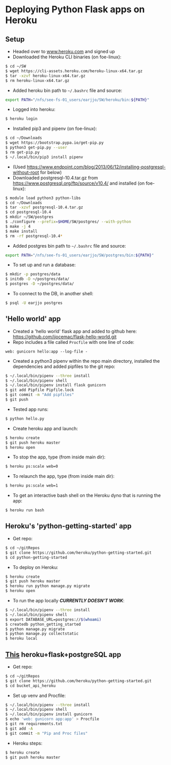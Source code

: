 # Deploying Python Flask apps on Heroku

## Setup

- Headed over to www.heroku.com and signed up
- Downloaded the Heroku CLI binaries (on foe-linux):
```sh
$ cd ~/SW
$ wget https://cli-assets.heroku.com/heroku-linux-x64.tar.gz
$ tar -xzvf heroku-linux-x64.tar.gz
$ rm heroku-linux-x64.tar.gz
```
- Added heroku bin path to `~/.bashrc` file and source:
```sh
export PATH="/nfs/see-fs-01_users/earjjo/SW/heroku/bin:${PATH}"
```
- Logged into heroku:
```sh
$ heroku login
```

- Installed pip3 and pipenv (on foe-linux):
```sh
$ cd ~/Downloads
$ wget https://bootstrap.pypa.io/get-pip.py
$ python3 get-pip.py --user
$ rm get-pip.py
$ ~/.local/bin/pip3 install pipenv
```

- (Used https://www.endpoint.com/blog/2013/06/12/installing-postgresql-without-root for below)
- Downloaded postgresql-10.4.tar.gz from https://www.postgresql.org/ftp/source/v10.4/ and installed (on foe-linux):
```sh
$ module load python3 python-libs
$ cd ~/Downloads
$ tar -xzvf postgresql-10.4.tar.gz
$ cd postgresql-10.4
$ mkdir ~/SW/postgres
$ ./configure --prefix=$HOME/SW/postgres/ --with-python
$ make -j 4
$ make install
$ rm -rf postgresql-10.4*
```
- Added postgres bin path to `~/.bashrc` file and source:
```sh
export PATH="/nfs/see-fs-01_users/earjjo/SW/postgres/bin:${PATH}"
```
- To set up and run a database:
```sh
$ mkdir -p postgres/data
$ initdb -D ~/postgres/data/
$ postgres -D ~/postgres/data/
```
- To connect to the DB, in another shell:
```sh
$ psql -U earjjo postgres
```

## 'Hello world' app
- Created a 'hello world' flask app and added to github here: https://github.com/jjocemac/flask-hello-world.git
- Repo includes a file called `Procfile` with one line of code:
```
web: gunicorn hello:app --log-file -
```
- Created a python3 pipenv within the repo main directory, installed the dependencies and added pipfiles to the git repo:
```sh
$ ~/.local/bin/pipenv --three install
$ ~/.local/bin/pipenv shell
$ ~/.local/bin/pipenv install flask gunicorn
$ git add Pipfile Pipfile.lock
$ git commit -m "Add pipfiles"
$ git push
```
- Tested app runs:
```sh
$ python hello.py
```
- Create heroku app and launch:
```sh
$ heroku create
$ git push heroku master
$ heroku open
```
- To stop the app, type (from inside main dir):
```sh
$ heroku ps:scale web=0
```
- To relaunch the app, type (from inside main dir):
```sh
$ heroku ps:scale web=1
```
- To get an interactive bash shell on the Heroku dyno that is running the app:
```sh
$ heroku run bash
```

## Heroku's 'python-getting-started' app
- Get repo:
```sh
$ cd ~/gitRepos
$ git clone https://github.com/heroku/python-getting-started.git
$ cd python-getting-started
```
- To deploy on Heroku:
```sh
$ heroku create
$ git push heroku master
$ heroku run python manage.py migrate
$ heroku open
```
- To run the app locally ***CURRENTLY DOESN'T WORK***:
```sh
$ ~/.local/bin/pipenv --three install
$ ~/.local/bin/pipenv shell
$ export DATABASE_URL=postgres://$(whoami)
$ createdb python_getting_started
$ python manage.py migrate
$ python manage.py collectstatic
$ heroku local
```

## [This](https://medium.com/the-andela-way/deploying-a-python-flask-app-to-heroku-41250bda27d0) heroku+flask+postgreSQL app
- Get repo:
```sh
$ cd ~/gitRepos
$ git clone https://github.com/heroku/python-getting-started.git
$ cd bucket_api_heroku
```
- Set up venv and Procfile:
```sh
$ ~/.local/bin/pipenv --three install
$ ~/.local/bin/pipenv shell
$ ~/.local/bin/pipenv install gunicorn
$ echo 'web: gunicorn app:app' > Procfile
$ git rm requirements.txt
$ git add -A
$ git commit -m "Pip and Proc files"
```
- Heroku steps:
```sh
$ heroku create
$ git push heroku master
```
